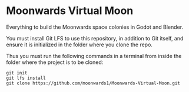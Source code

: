 # Moonwards Virtual Moon
Everything to build the Moonwards space colonies in Godot and Blender.

You must install Git LFS to use this repository, in addition to Git itself, and ensure it is initialized in the folder where you clone the repo. 

Thus you must run the following commands in a terminal from inside the folder where the project is to be cloned:

    git init
    git lfs install
    git clone https://github.com/moonwards1/Moonwards-Virtual-Moon.git
 
 






